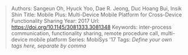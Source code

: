 > Authors: Sangeun Oh, Hyuck Yoo, Dae R. Jeong, Duc Hoang Bui, Insik Shin
> Title: Mobile Plus: Multi-Device Mobile Platform for Cross-Device Functionality Sharing
> Year: 2017
> Url: https://doi.org/10.1145/3081333.3081348
> Keywords: inter-process communication, functionality sharing, remote procedure call, multi-device mobile platform
> Series: MobiSys '17
> Tags: *Define your own tags here, separate by comma*